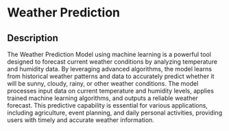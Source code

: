 # Weather Prediction

Description
---
The Weather Prediction Model using machine learning is a powerful tool designed to forecast current weather conditions by analyzing temperature and humidity data. By leveraging advanced algorithms, the model learns from historical weather patterns and data to accurately predict whether it will be sunny, cloudy, rainy, or other weather conditions. The model processes input data on current temperature and humidity levels, applies trained machine learning algorithms, and outputs a reliable weather forecast. This predictive capability is essential for various applications, including agriculture, event planning, and daily personal activities, providing users with timely and accurate weather information.
